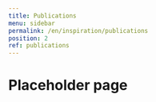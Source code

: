 ```yaml
---
title: Publications
menu: sidebar
permalink: /en/inspiration/publications
position: 2
ref: publications
---
```


# Placeholder page
